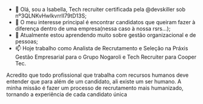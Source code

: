 - 👋 Olá, sou a Isabella, Tech recruiter certificada pela @devskiller sob nº3QLNKvHwlkvrrII79tD13S;
- 👀 O meu interesse principal é encontrar candidatos que queiram fazer à diferença dentro de uma empresa(nessa caso à nossa rsrs...);
- 🌱 Atualmente estou aprendendo muito sobre gestão organizacional e de pessoas;
- 📫 Hoje trabalho como Analista de Recrutamento e Seleção na Práxis Gestão Empresarial para o Grupo Nogaroli e Tech Recruiter para Cooper Tec.

Acredito que todo profissional que trabalha com recursos humanos deve entender que para além de um candidato, ali existe um ser humano. A minha missão é fazer um processo de recrutamento mais humanizado, tornando a experiência de cada candidato única

